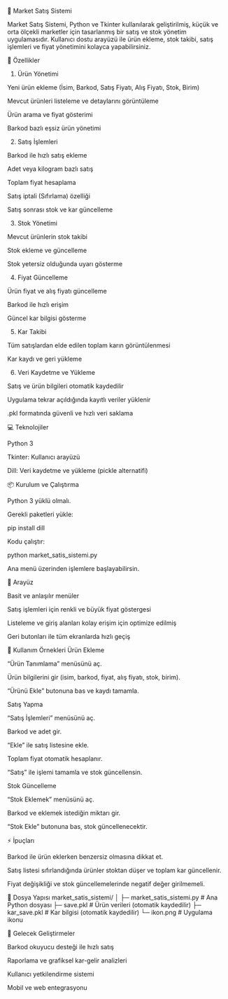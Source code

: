 🛒 Market Satış Sistemi

Market Satış Sistemi, Python ve Tkinter kullanılarak geliştirilmiş, küçük ve orta ölçekli marketler için tasarlanmış bir satış ve stok yönetim uygulamasıdır. Kullanıcı dostu arayüzü ile ürün ekleme, stok takibi, satış işlemleri ve fiyat yönetimini kolayca yapabilirsiniz.

🚀 Özellikler
1. Ürün Yönetimi

Yeni ürün ekleme (İsim, Barkod, Satış Fiyatı, Alış Fiyatı, Stok, Birim)

Mevcut ürünleri listeleme ve detaylarını görüntüleme

Ürün arama ve fiyat gösterimi

Barkod bazlı eşsiz ürün yönetimi

2. Satış İşlemleri

Barkod ile hızlı satış ekleme

Adet veya kilogram bazlı satış

Toplam fiyat hesaplama

Satış iptali (Sıfırlama) özelliği

Satış sonrası stok ve kar güncelleme

3. Stok Yönetimi

Mevcut ürünlerin stok takibi

Stok ekleme ve güncelleme

Stok yetersiz olduğunda uyarı gösterme

4. Fiyat Güncelleme

Ürün fiyat ve alış fiyatı güncelleme

Barkod ile hızlı erişim

Güncel kar bilgisi gösterme

5. Kar Takibi

Tüm satışlardan elde edilen toplam karın görüntülenmesi

Kar kaydı ve geri yükleme

6. Veri Kaydetme ve Yükleme

Satış ve ürün bilgileri otomatik kaydedilir

Uygulama tekrar açıldığında kayıtlı veriler yüklenir

.pkl formatında güvenli ve hızlı veri saklama

💻 Teknolojiler

Python 3

Tkinter: Kullanıcı arayüzü

Dill: Veri kaydetme ve yükleme (pickle alternatifi)

📦 Kurulum ve Çalıştırma

Python 3 yüklü olmalı.

Gerekli paketleri yükle:

pip install dill


Kodu çalıştır:

python market_satis_sistemi.py


Ana menü üzerinden işlemlere başlayabilirsin.

🎨 Arayüz

Basit ve anlaşılır menüler

Satış işlemleri için renkli ve büyük fiyat göstergesi

Listeleme ve giriş alanları kolay erişim için optimize edilmiş

Geri butonları ile tüm ekranlarda hızlı geçiş

🔧 Kullanım Örnekleri
Ürün Ekleme

“Ürün Tanımlama” menüsünü aç.

Ürün bilgilerini gir (isim, barkod, fiyat, alış fiyatı, stok, birim).

“Ürünü Ekle” butonuna bas ve kaydı tamamla.

Satış Yapma

“Satış İşlemleri” menüsünü aç.

Barkod ve adet gir.

“Ekle” ile satış listesine ekle.

Toplam fiyat otomatik hesaplanır.

“Satış” ile işlemi tamamla ve stok güncellensin.

Stok Güncelleme

“Stok Eklemek” menüsünü aç.

Barkod ve eklemek istediğin miktarı gir.

“Stok Ekle” butonuna bas, stok güncellenecektir.

⚡ İpuçları

Barkod ile ürün eklerken benzersiz olmasına dikkat et.

Satış listesi sıfırlandığında ürünler stoktan düşer ve toplam kar güncellenir.

Fiyat değişikliği ve stok güncellemelerinde negatif değer girilmemeli.

📂 Dosya Yapısı
market_satis_sistemi/
│
├─ market_satis_sistemi.py    # Ana Python dosyası
├─ save.pkl                    # Ürün verileri (otomatik kaydedilir)
├─ kar_save.pkl                # Kar bilgisi (otomatik kaydedilir)
└─ ikon.png                    # Uygulama ikonu

🎯 Gelecek Geliştirmeler

Barkod okuyucu desteği ile hızlı satış

Raporlama ve grafiksel kar-gelir analizleri

Kullanıcı yetkilendirme sistemi

Mobil ve web entegrasyonu